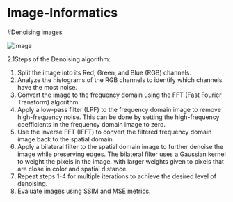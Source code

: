# Image-Informatics
#Denoising images

![image](https://user-images.githubusercontent.com/75186414/218887270-fe280d48-23b9-4b9a-a4d7-101cc8106e87.png)


2.1Steps of the Denoising algorithm:

1. Split the image into its Red, Green, and Blue (RGB) channels.
2. Analyze the histograms of the RGB channels to identify which channels have the most
noise.
3. Convert the image to the frequency domain using the FFT (Fast Fourier Transform)
algorithm.
4. Apply a low-pass filter (LPF) to the frequency domain image to remove high-frequency
noise. This can be done by setting the high-frequency coefficients in the frequency domain
image to zero.
5. Use the inverse FFT (IFFT) to convert the filtered frequency domain image back to the
spatial domain.
6. Apply a bilateral filter to the spatial domain image to further denoise the image while
preserving edges. The bilateral filter uses a Gaussian kernel to weight the pixels in the image,
with larger weights given to pixels that are close in color and spatial distance.
7. Repeat steps 1-4 for multiple iterations to achieve the desired level of denoising.
8. Evaluate images using SSIM and MSE metrics.
